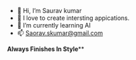 - 👋 Hi, I’m Saurav kumar 
- 👀 I love to create intersting appications.
- 🌱 I’m currently learning AI 
- 📫 Saorav.skumar@gmail.com

********Always Finishes In Style**********
<!---
Batty-sk/Batty-sk is a ✨ special ✨ repository because its `README.md` (this file) appears on your GitHub profile.
You can click the Preview link to take a look at your changes.
--->

